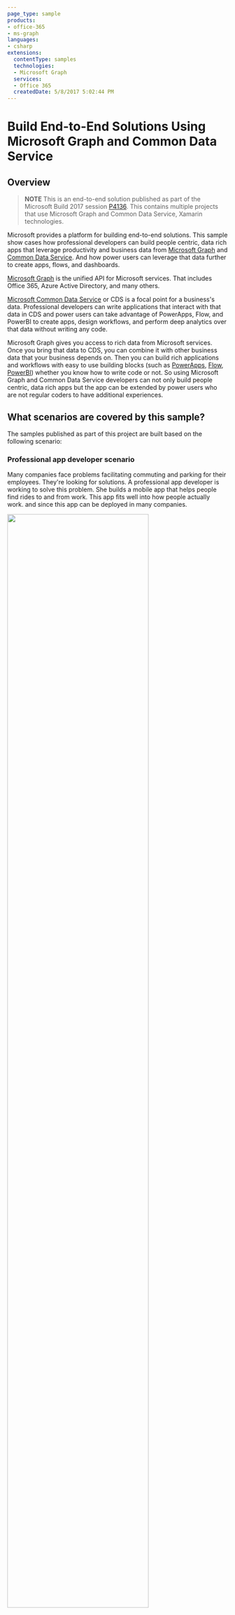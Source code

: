 ```yaml
---
page_type: sample
products:
- office-365
- ms-graph
languages:
- csharp
extensions:
  contentType: samples 
  technologies:
  - Microsoft Graph
  services:
  - Office 365
  createdDate: 5/8/2017 5:02:44 PM
---
```


# Build End-to-End Solutions Using Microsoft Graph and Common Data Service

## Overview
> **NOTE** This is an end-to-end solution published as part of the Microsoft Build 2017 session [P4136](https://channel9.msdn.com/Events/Build/2017/P4136). This contains multiple projects that use Microsoft Graph and Common Data Service, Xamarin technologies.

Microsoft provides a platform for building end-to-end solutions. This sample show cases how professional developers can build people centric, data rich apps that leverage productivity and business data from [Microsoft Graph](https://graph.microsoft.com "Microsoft Graph") and [Common Data Service](https://aka.ms/CommonDataService "Microsoft Common Data Service"). And how power users can leverage that data further to create apps, flows, and dashboards.

[Microsoft Graph](https://graph.microsoft.com "Microsoft Graph") is the unified API for Microsoft services. That includes Office 365, Azure Active Directory, and many others.

[Microsoft Common Data Service](https://aka.ms/CommonDataService "Microsoft Common Data Service") or CDS is a focal point for a business's data. Professional developers can write applications that interact with that data in CDS and power users can take advantage of PowerApps, Flow, and PowerBI to create apps, design workflows, and perform deep analytics over that data without writing any code.

Microsoft Graph gives you access to rich data from Microsoft services. Once you bring that data to CDS, you can combine it with other business data that your business depends on. Then you can build rich applications and workflows with easy to use building blocks (such as [PowerApps](https://powerapps.microsoft.com/en-us/), [Flow](https://flow.microsoft.com/en-us/), [PowerBI](https://powerbi.microsoft.com/en-us/)) whether you know how to write code or not. So using Microsoft Graph and Common Data Service developers can not only build people centric, data rich apps but the app can be extended by power users who are not regular coders to have additional experiences.

## What scenarios are covered by this sample?
The samples published as part of this project are built based on the following scenario:

### Professional app developer scenario
Many companies face problems facilitating commuting and parking for their employees. They're looking for solutions. A professional app developer is working to solve this problem. She builds a mobile app that helps people find rides to and from work. This app fits well into how people actually work. and since this app can be deployed in many companies.

<img src="./media/prodevScenario.jpg" Height="80%" Width="80%" />

### Enterprise power users scenario
Contoso is one of the first customers to acquire this app and make it available to all its employees. Contoso's power users (typically non professional coders such as a HR person) easily extend the data created by this app to build additional experiences.

<img src="./media/poweruserScenario.jpg" Height="80%" Width="80%" />

## What is included in this project?

Please follow through the links provided below to learn how the individual pieces have been built and recreate the end-to-end experience for yourself.

### Professional app developer - build an application using code
- [Mobile App](./mobileapp/README.md) - Xamarin Forms apps that uses Microsoft Graph APIs to get people data and stores in Common Data Service via Web API.

### Enterprise power users - leverage data and extend a solution using no code
- [CDS](./cds/README.md) - The Common Data Service is used as the data repository for the Mobile App and that data is further leveraged by PowerApps, Flow, and PowerBI.
- [PowerApps App](./powerapps/README.md) - PowerApps app built by an enterprise power user who uses Excel like expression language to build a LOB mobile app with out knowing to write code.
- [Flow](./flow/README.md) - Expense approval workflow built by an enterprise power user that uses Microsoft Flow which sends approval emails to the manager and other departments.
- [PowerBI dashboard](./powerbi/README.md) - A dashboard built by an enterprise power user that helps analysing the ride share data.

### Technical overview

<img src="./media/workridesTech.jpg" Height="80%" Width="80%" />

## Learn more
- [Microsoft Graph](https://graph.microsoft.com "Microsoft Graph")
- [Microsoft Common Data Service](https://aka.ms/CommonDataService "Microsoft Common Data Service")
